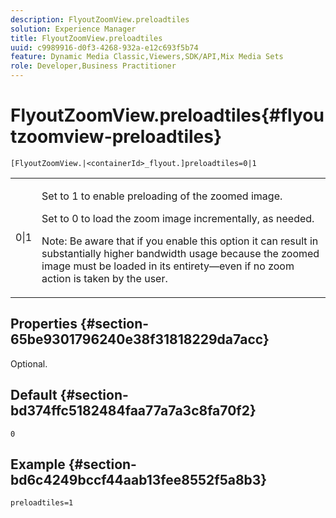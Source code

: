 ```yaml
---
description: FlyoutZoomView.preloadtiles
solution: Experience Manager
title: FlyoutZoomView.preloadtiles
uuid: c9989916-d0f3-4268-932a-e12c693f5b74
feature: Dynamic Media Classic,Viewers,SDK/API,Mix Media Sets
role: Developer,Business Practitioner
---
```


# FlyoutZoomView.preloadtiles{#flyoutzoomview-preloadtiles}

 `[FlyoutZoomView.|<containerId>_flyout.]preloadtiles=0|1`

<table id="table_E314540D347D47699C04EB80D20C0721"> 
 <tbody> 
  <tr> 
   <td colname="col1"> <p> <span class="codeph"> 0|1</span> </p> </td> 
   <td colname="col2"> <p> Set to <span class="codeph"> 1</span> to enable preloading of the zoomed image. </p> <p>Set to <span class="codeph"> 0</span> to load the zoom image incrementally, as needed. </p> <p> <p>Note:  Be aware that if you enable this option it can result in substantially higher bandwidth usage because the zoomed image must be loaded in its entirety—even if no zoom action is taken by the user. </p> </p> </td> 
  </tr> 
 </tbody> 
</table>

## Properties {#section-65be9301796240e38f31818229da7acc}

Optional.

## Default {#section-bd374ffc5182484faa77a7a3c8fa70f2}

`0`

## Example {#section-bd6c4249bccf44aab13fee8552f5a8b3}

`preloadtiles=1` 
